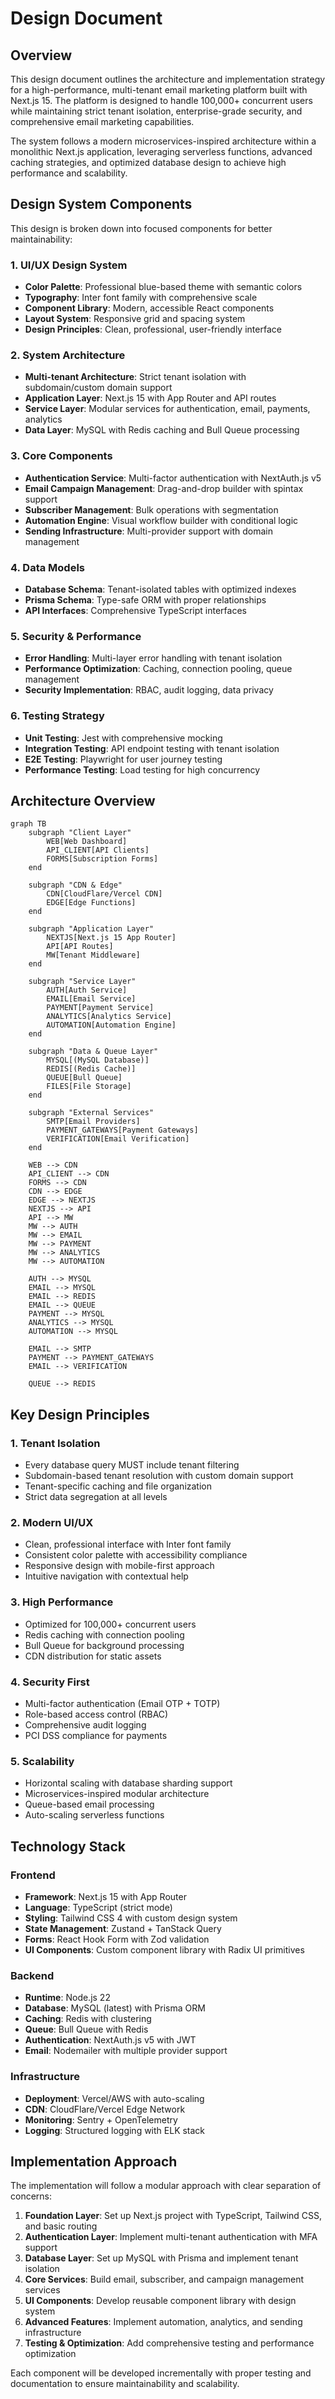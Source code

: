 # Design Document

## Overview

This design document outlines the architecture and implementation strategy for a high-performance, multi-tenant email marketing platform built with Next.js 15. The platform is designed to handle 100,000+ concurrent users while maintaining strict tenant isolation, enterprise-grade security, and comprehensive email marketing capabilities.

The system follows a modern microservices-inspired architecture within a monolithic Next.js application, leveraging serverless functions, advanced caching strategies, and optimized database design to achieve high performance and scalability.

## Design System Components

This design is broken down into focused components for better maintainability:

### 1. UI/UX Design System

- **Color Palette**: Professional blue-based theme with semantic colors
- **Typography**: Inter font family with comprehensive scale
- **Component Library**: Modern, accessible React components
- **Layout System**: Responsive grid and spacing system
- **Design Principles**: Clean, professional, user-friendly interface

### 2. System Architecture

- **Multi-tenant Architecture**: Strict tenant isolation with subdomain/custom domain support
- **Application Layer**: Next.js 15 with App Router and API routes
- **Service Layer**: Modular services for authentication, email, payments, analytics
- **Data Layer**: MySQL with Redis caching and Bull Queue processing

### 3. Core Components

- **Authentication Service**: Multi-factor authentication with NextAuth.js v5
- **Email Campaign Management**: Drag-and-drop builder with spintax support
- **Subscriber Management**: Bulk operations with segmentation
- **Automation Engine**: Visual workflow builder with conditional logic
- **Sending Infrastructure**: Multi-provider support with domain management

### 4. Data Models

- **Database Schema**: Tenant-isolated tables with optimized indexes
- **Prisma Schema**: Type-safe ORM with proper relationships
- **API Interfaces**: Comprehensive TypeScript interfaces

### 5. Security & Performance

- **Error Handling**: Multi-layer error handling with tenant isolation
- **Performance Optimization**: Caching, connection pooling, queue management
- **Security Implementation**: RBAC, audit logging, data privacy

### 6. Testing Strategy

- **Unit Testing**: Jest with comprehensive mocking
- **Integration Testing**: API endpoint testing with tenant isolation
- **E2E Testing**: Playwright for user journey testing
- **Performance Testing**: Load testing for high concurrency

## Architecture Overview

```mermaid
graph TB
    subgraph "Client Layer"
        WEB[Web Dashboard]
        API_CLIENT[API Clients]
        FORMS[Subscription Forms]
    end

    subgraph "CDN & Edge"
        CDN[CloudFlare/Vercel CDN]
        EDGE[Edge Functions]
    end

    subgraph "Application Layer"
        NEXTJS[Next.js 15 App Router]
        API[API Routes]
        MW[Tenant Middleware]
    end

    subgraph "Service Layer"
        AUTH[Auth Service]
        EMAIL[Email Service]
        PAYMENT[Payment Service]
        ANALYTICS[Analytics Service]
        AUTOMATION[Automation Engine]
    end

    subgraph "Data & Queue Layer"
        MYSQL[(MySQL Database)]
        REDIS[(Redis Cache)]
        QUEUE[Bull Queue]
        FILES[File Storage]
    end

    subgraph "External Services"
        SMTP[Email Providers]
        PAYMENT_GATEWAYS[Payment Gateways]
        VERIFICATION[Email Verification]
    end

    WEB --> CDN
    API_CLIENT --> CDN
    FORMS --> CDN
    CDN --> EDGE
    EDGE --> NEXTJS
    NEXTJS --> API
    API --> MW
    MW --> AUTH
    MW --> EMAIL
    MW --> PAYMENT
    MW --> ANALYTICS
    MW --> AUTOMATION

    AUTH --> MYSQL
    EMAIL --> MYSQL
    EMAIL --> REDIS
    EMAIL --> QUEUE
    PAYMENT --> MYSQL
    ANALYTICS --> MYSQL
    AUTOMATION --> MYSQL

    EMAIL --> SMTP
    PAYMENT --> PAYMENT_GATEWAYS
    EMAIL --> VERIFICATION

    QUEUE --> REDIS
```

## Key Design Principles

### 1. Tenant Isolation

- Every database query MUST include tenant filtering
- Subdomain-based tenant resolution with custom domain support
- Tenant-specific caching and file organization
- Strict data segregation at all levels

### 2. Modern UI/UX

- Clean, professional interface with Inter font family
- Consistent color palette with accessibility compliance
- Responsive design with mobile-first approach
- Intuitive navigation with contextual help

### 3. High Performance

- Optimized for 100,000+ concurrent users
- Redis caching with connection pooling
- Bull Queue for background processing
- CDN distribution for static assets

### 4. Security First

- Multi-factor authentication (Email OTP + TOTP)
- Role-based access control (RBAC)
- Comprehensive audit logging
- PCI DSS compliance for payments

### 5. Scalability

- Horizontal scaling with database sharding support
- Microservices-inspired modular architecture
- Queue-based email processing
- Auto-scaling serverless functions

## Technology Stack

### Frontend

- **Framework**: Next.js 15 with App Router
- **Language**: TypeScript (strict mode)
- **Styling**: Tailwind CSS 4 with custom design system
- **State Management**: Zustand + TanStack Query
- **Forms**: React Hook Form with Zod validation
- **UI Components**: Custom component library with Radix UI primitives

### Backend

- **Runtime**: Node.js 22
- **Database**: MySQL (latest) with Prisma ORM
- **Caching**: Redis with clustering
- **Queue**: Bull Queue with Redis
- **Authentication**: NextAuth.js v5 with JWT
- **Email**: Nodemailer with multiple provider support

### Infrastructure

- **Deployment**: Vercel/AWS with auto-scaling
- **CDN**: CloudFlare/Vercel Edge Network
- **Monitoring**: Sentry + OpenTelemetry
- **Logging**: Structured logging with ELK stack

## Implementation Approach

The implementation will follow a modular approach with clear separation of concerns:

1. **Foundation Layer**: Set up Next.js project with TypeScript, Tailwind CSS, and basic routing
2. **Authentication Layer**: Implement multi-tenant authentication with MFA support
3. **Database Layer**: Set up MySQL with Prisma and implement tenant isolation
4. **Core Services**: Build email, subscriber, and campaign management services
5. **UI Components**: Develop reusable component library with design system
6. **Advanced Features**: Implement automation, analytics, and sending infrastructure
7. **Testing & Optimization**: Add comprehensive testing and performance optimization

Each component will be developed incrementally with proper testing and documentation to ensure maintainability and scalability.

